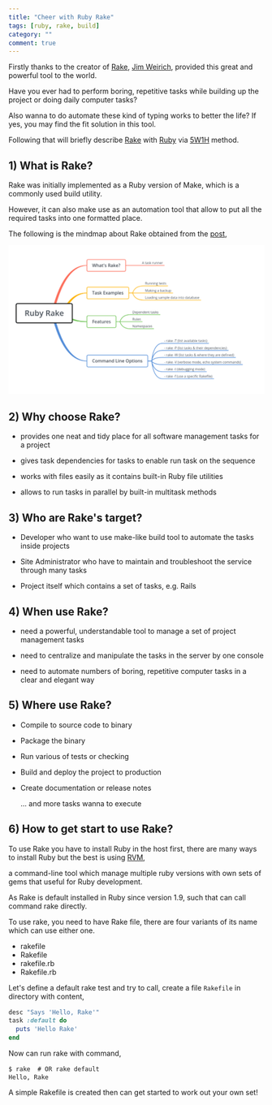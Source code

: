 ```yaml
---
title: "Cheer with Ruby Rake"
tags: [ruby, rake, build]
category: ""
comment: true
---
```


Firstly thanks to the creator of [Rake][ruby-rake], [Jim Weirich][jim-weirich], provided this great and powerful tool to the world.<br>

Have you ever had to perform boring, repetitive tasks while building up the project or doing daily computer tasks?<br>

Also wanna to do automate these kind of typing works to better the life? If yes, you may find the fit solution in this tool.<br>

Following that will briefly describe [Rake][ruby-rake] with [Ruby][ruby] via [5W1H][5w1h] method.

## 1) What is Rake?

Rake was initially implemented as a Ruby version of Make, which is a commonly used build utility.<br>

However, it can also make use as an automation tool that allow to put all the required tasks into one formatted place.<br>

The following is the mindmap about Rake obtained from the [post][ruby-rake-mindmap-blog],

![ruby-rake-mindmap](/assets/posts/2020-03-01/ruby-rake-mindmap.webp)

## 2) Why choose Rake? 

* provides one neat and tidy place for all software management tasks for a project

* gives task dependencies for tasks to enable run task on the sequence

* works with files easily as it contains built-in Ruby file utilities

* allows to run tasks in parallel by built-in multitask methods

## 3) Who are Rake's target?

* Developer who want to use make-like build tool to automate the tasks inside projects

* Site Administrator who have to maintain and troubleshoot the service through many tasks

* Project itself which contains a set of tasks, e.g. Rails

## 4) When use Rake?

* need a powerful, understandable tool to manage a set of project management tasks

* need to centralize and manipulate the tasks in the server by one console

* need to automate numbers of boring, repetitive computer tasks in a clear and elegant way

## 5) Where use Rake? 

* Compile to source code to binary

* Package the binary

* Run various of tests or checking

* Build and deploy the project to production

* Create documentation or release notes

  ... and more tasks wanna to execute

## 6) How to get start to use Rake? 

To use Rake you have to install Ruby in the host first, there are many ways to install Ruby but the best is using [RVM][ruby-rvm],<br>

a command-line tool which manage multiple ruby versions with own sets of gems that useful for Ruby development.<br>

As Rake is default installed in Ruby since version 1.9, such that can call command rake directly.<br>

To use rake, you need to have Rake file, there are four variants of its name which can use either one.

* rakefile
* Rakefile
* rakefile.rb
* Rakefile.rb

Let's define a default rake test and try to call, create a file `Rakefile` in directory with content,<br>

```ruby
desc "Says 'Hello, Rake'"
task :default do
  puts 'Hello Rake'
end
```

Now can run rake with command,<br>

```shell
$ rake	# OR rake default
Hello, Rake
```

A simple Rakefile is created then can get started to work out your own set!


[ruby]: https://www.ruby-lang.org/en/
[ruby-rake]: https://ruby.github.io/rake/
[ruby-rvm]: https://rvm.io/
[jim-weirich]: https://en.wikipedia.org/wiki/Jim_Weirich
[5w1h]: https://en.wikipedia.org/wiki/Five_Ws
[ruby-rake-mindmap-blog]: https://www.rubyguides.com/2019/02/ruby-rake/